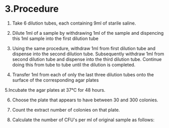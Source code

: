 
# **3.Procedure**

1. Take 6 dilution tubes, each containing 9ml of starile saline.

2. Dilute 1ml of a sample by withdrawing 1ml of the sample and dispencing this 1ml sample into the first dilution tube

3. Using the same procedure, withdraw 1ml from first dilution tube and dispense into the second dilution tube. Subsequently withdraw 1ml from second dilution tube and dispense into the third dilution tube. Continue doing this from tube to tube until the dilution is completed.

4. Transfer 1ml from each of only the last three dilution tubes onto the surface of the corresponding agar plates

5.Incubate the agar plates at 37°C for 48 hours.

6. Choose the plate that appears to have between 30 and 300 colonies.

7. Count the extract number of colonies on that plate.

8. Calculate the number of CFU&#39;s per ml of original sample as follows:
